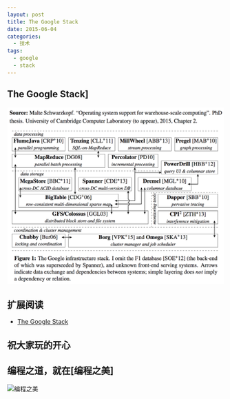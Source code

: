 ```yaml
---
layout: post
title: The Google Stack
date: 2015-06-04
categories:
  - 技术
tags:
  - google
  - stack
---
```

## The Google Stack]

![](/img/article/06/2015-06-04-the-google-stack.png)


## 扩展阅读

* [The Google Stack](http://malteschwarzkopf.de/research/assets/google-stack.pdf)


## 祝大家玩的开心

## 编程之道，就在[编程之美]

![编程之美](/img/weixin_qr.jpg)

